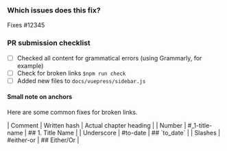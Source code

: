 ### Which issues does this fix?
Fixes #12345

### PR submission checklist
- [ ] Checked all content for grammatical errors (using Grammarly, for example)
- [ ] Check for broken links `$npm run check`
- [ ] Added new files to `docs/vuepress/sidebar.js`

#### Small note on anchors
Here are some common fixes for broken links.

| Comment       | Written hash      | Actual chapter heading    |
| Number        | #_1-title-name    | ## 1. Title Name          |
| Underscore    | #to-date          | ## \`to_date\`            |
| Slashes       | #either-or        | ## Either/Or              |
